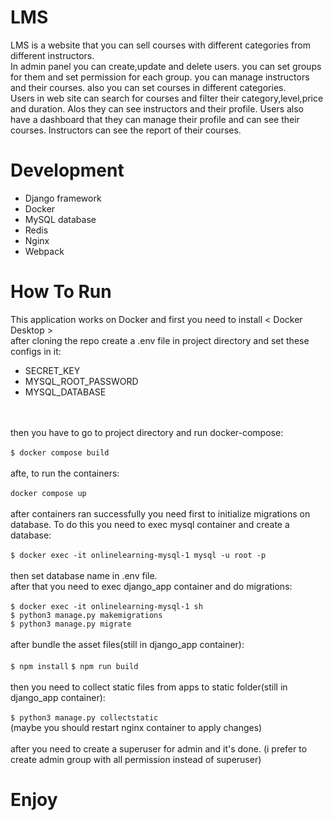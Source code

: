 # LMS
LMS is a website that you can sell courses with different categories from different instructors.
<br>
In admin panel you can create,update and delete users. you can set groups for them and set permission for each group.
you can manage instructors and their courses. also you can set courses in different categories.
<br>
Users in web site can search for courses and filter their category,level,price and duration. Alos they can see instructors and their profile. 
Users also have a dashboard that they can manage their profile and can see their courses. Instructors can see the report of their courses.

# Development
- Django framework
- Docker
- MySQL database
- Redis
- Nginx
- Webpack


# How To Run
This application works on Docker and first you need to install < Docker Desktop >
<br>
after cloning the repo create a .env file in project directory and set these configs in it:
- SECRET_KEY
- MYSQL_ROOT_PASSWORD
- MYSQL_DATABASE
<br>
<br>
then you have to go to project directory and run docker-compose:
<br>
<br>
<code>$ docker compose build</code>
<br>
<br>
afte, to run the containers:
<br>
<br>
<code>docker compose up</code>
<br>
<br>
after containers ran successfully you need first to initialize migrations on database. To do this you need to exec mysql container and create a database:
<br>
<br>
<code>$ docker exec -it onlinelearning-mysql-1 mysql -u root -p</code>
<br>
<br>
then set database name in .env file.<br>
after that you need to exec django_app container and do migrations:
<br>
<br>
<code>$ docker exec -it onlinelearning-mysql-1 sh</code><br> 
<code>$ python3 manage.py makemigrations</code><br> 
<code>$ python3 manage.py migrate</code>
<br>
<br>
after bundle the asset files(still in django_app container):
<br>
<br>
<code>$ npm install</code>
<code>$ npm run build</code>
<br>
<br>
then you need to collect static files from apps to static folder(still in django_app container):
<br>
<br>
<code>$ python3 manage.py collectstatic</code>
<br>
(maybe you should restart nginx container to apply changes)
<br>
<br>
after you need to create a superuser for admin and it's done.
(i prefer to create admin group with all permission instead of superuser)

# Enjoy
